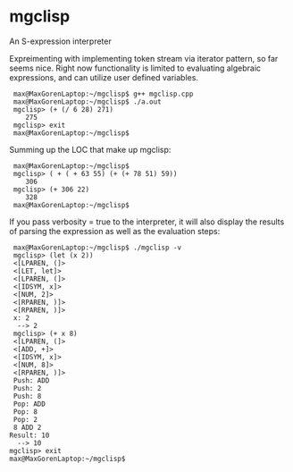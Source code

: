 # mgclisp
An S-expression interpreter

Expreimenting with implementing token stream via iterator pattern, so far seems nice.
Right now functionality is limited to evaluating algebraic expressions, and can utilize
user defined variables.

     max@MaxGorenLaptop:~/mgclisp$ g++ mgclisp.cpp
     max@MaxGorenLaptop:~/mgclisp$ ./a.out
     mgclisp> (+ (/ 6 28) 271)
        275    
     mgclisp> exit
     max@MaxGorenLaptop:~/mgclisp$
     
Summing up the LOC that make up mgclisp:

     max@MaxGorenLaptop:~/mgclisp$
     mgclisp> ( + ( + 63 55) (+ (+ 78 51) 59))
        306
     mgclisp> (+ 306 22)
        328
     max@MaxGorenLaptop:~/mgclisp$

If you pass verbosity = true to the interpreter, it will also display the results of parsing the expression
as well as the evaluation steps:

     max@MaxGorenLaptop:~/mgclisp$ ./mgclisp -v
     mgclisp> (let (x 2))
     <[LPAREN, (]>
     <[LET, let]>
     <[LPAREN, (]>
     <[IDSYM, x]>
     <[NUM, 2]>
     <[RPAREN, )]>
     <[RPAREN, )]>
     x: 2
      --> 2
     mgclisp> (+ x 8)
     <[LPAREN, (]>
     <[ADD, +]>
     <[IDSYM, x]>
     <[NUM, 8]>
     <[RPAREN, )]>
     Push: ADD
     Push: 2
     Push: 8
     Pop: ADD  
     Pop: 8
     Pop: 2
     8 ADD 2
    Result: 10
      --> 10
    mgclisp> exit
    max@MaxGorenLaptop:~/mgclisp$
